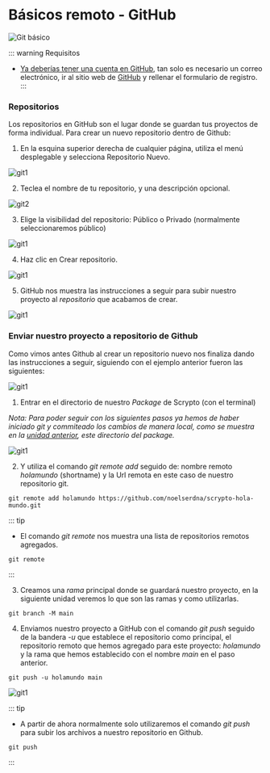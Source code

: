 # Básicos remoto - GitHub

![Git básico](/git_basico.png)

::: warning Requisitos
- [Ya deberías tener una cuenta en GitHub](/fundamentos/git/unidad1.html#crea-una-cuenta-en-github), tan solo es necesario un correo electrónico, ir al sitio web de [GitHub](https://github.com/) y rellenar el formulario de registro.
:::

### Repositorios

Los repositorios en GitHub son el lugar donde se guardan tus proyectos de forma individual. Para crear un nuevo repositorio dentro de Github:

1. En la esquina superior derecha de cualquier página, utiliza el menú desplegable  y selecciona Repositorio Nuevo.

![git1](/github_1.png)

2. Teclea el nombre de tu repositorio, y una descripción opcional.

![git2](/github_2png.png)

3. Elige la visibilidad del repositorio: Público o Privado (normalmente seleccionaremos público)

![git1](/github_3.png)

4. Haz clic en Crear repositorio.

![git1](/github_4.png)

5. GitHub nos muestra las instrucciones a seguir para subir nuestro proyecto al *repositorio* que acabamos de crear.
 
![git1](/github_5.png)

### Enviar nuestro proyecto a repositorio de Github

Como vimos antes Github al crear un repositorio nuevo nos finaliza dando las instrucciones a seguir, siguiendo con el ejemplo anterior fueron las siguientes:
 
![git1](/github_6.png)

1. Entrar en el directorio de nuestro *Package* de Scrypto (con el terminal)

*Nota: Para poder seguir con los siguientes pasos ya hemos de haber iniciado git y commiteado los cambios de manera local, como se muestra en la [unidad anterior](/fundamentos/git/unidad2.md), este directorio del package.*

![git1](/github_7.png)

2. Y utiliza el comando *git remote add* seguido de: nombre remoto *holamundo* (shortname) y la Url remota en este caso de nuestro repositorio git.

```
git remote add holamundo https://github.com/noelserdna/scrypto-hola-mundo.git
```

::: tip
- El comando *git remote* nos muestra una lista de repositorios remotos agregados.
```
git remote
```
:::

3. Creamos una *rama* principal donde se guardará nuestro proyecto, en la siguiente unidad veremos lo que son las ramas y como utilizarlas. 

```
git branch -M main
```

4. Enviamos nuestro proyecto a GitHub con el comando *git push* seguido de la bandera *-u* que establece el repositorio como principal, el repositorio remoto que hemos agregado para este proyecto: *holamundo* y la rama que hemos establecido con el nombre *main* en el paso anterior.

```
git push -u holamundo main
```

![git1](/github_8.png)

::: tip
- A partir de ahora normalmente solo utilizaremos el comando *git push* para subir los archivos a nuestro repositorio en Github.
```
git push
```
:::












